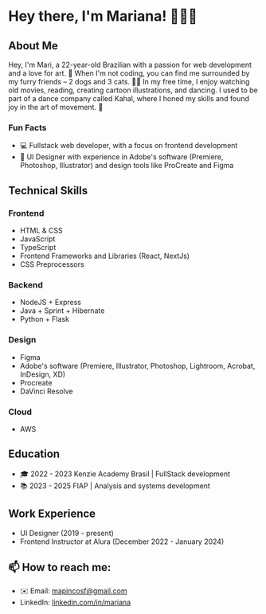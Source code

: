 # Hey there, I'm Mariana! 👩‍💻🎨

## About Me
Hey, I'm Mari, a 22-year-old Brazilian with a passion for web development and a love for art. 🚀 When I'm not coding, you can find me surrounded by my furry friends – 2 dogs and 3 cats. 🐶🐱 In my free time, I enjoy watching old movies, reading, creating cartoon illustrations, and dancing. I used to be part of a dance company called Kahal, where I honed my skills and found joy in the art of movement. 💃

### Fun Facts
- 💻 Fullstack web developer, with a focus on frontend development
- 🎨 UI Designer with experience in Adobe's software (Premiere, Photoshop, Illustrator) and design tools like ProCreate and Figma

## Technical Skills

### Frontend
- HTML & CSS
- JavaScript
- TypeScript
- Frontend Frameworks and Libraries (React, NextJs)
- CSS Preprocessors

### Backend
- NodeJS + Express
- Java + Sprint + Hibernate
- Python + Flask

  
### Design
- Figma
- Adobe's software (Premiere, Illustrator, Photoshop, Lightroom, Acrobat, InDesign, XD)
- Procreate 
- DaVinci Resolve 

### Cloud
- AWS

## Education
- 🎓 2022 - 2023 Kenzie Academy Brasil | FullStack development
- 📚 2023 - 2025 FIAP | Analysis and systems development

## Work Experience
- UI Designer (2019 - present)
- Frontend Instructor at Alura (December 2022 - January 2024)

## 📫 How to reach me: 
- ✉️ Email: mapincosf@gmail.com
- LinkedIn: [linkedin.com/in/mariana](https://www.linkedin.com/in/mariana-spinola-federico/)
